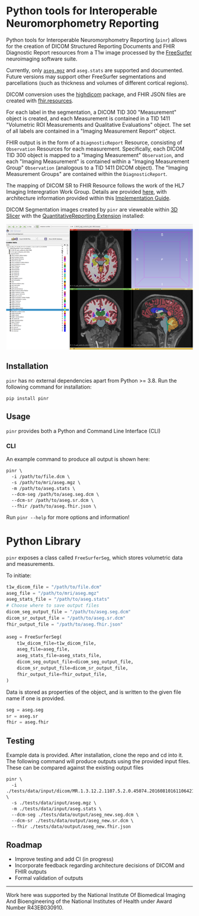 # Python tools for Interoperable Neuromorphometry Reporting
Python tools for Interoperable Neuromorphometry Reporting (`pinr`) allows for the creation of DICOM Structured Reporting Documents and FHIR Diagnostic Report resources from a T1w image processed by the [FreeSurfer](https://surfer.nmr.mgh.harvard.edu/) neuroimaging software suite.

Currently, only [`aseg.mgz`](http://surfer.nmr.mgh.harvard.edu/fswiki/SubcorticalSegmentation/) and `aseg.stats`  are supported and documented. Future versions may support other FreeSurfer segmentations and parcellations (such as thickness and volumes of different cortical regions).

DICOM conversion uses the [highdicom](https://github.com/ImagingDataCommons/highdicom) package, and FHIR JSON files are created with [fhir.resources](https://github.com/nazrulworld/fhir.resources/tree/main).

For each label in the segmentation, a DICOM TID 300 "Measurement" object is created, and each Measurement is contained in a TID 1411 "Volumetric ROI Measurements and Qualitative Evaluations" object. The set of all labels are contained in a "Imaging  Measurement Report" object.

FHIR output is in the form of a `DiagnosticReport` Resource, consisting of `Observation` Resources for each measurement. Specifically, each DICOM TID 300 object is mapped to a "Imaging Measurement" `Observation`, and each "Imaging Measurement" is contained within a "Imaging Measurement Group" `Observation` (analogous to a TID 1411 DICOM object). The "Imaging Measurement Groups" are contained within the `DiagnosticReport`.

The mapping of DICOM SR to FHIR Resource follows the work of the HL7 Imaging Interegration Work Group. Details are provided [here](https://github.com/HL7/dicom-sr), with architecture information provided within this [Implementation Guide](https://build.fhir.org/ig/HL7/dicom-sr/architecture.html).

DICOM Segmentation images created by `pinr` are vieweable within [3D Slicer](https://www.slicer.org/) with the [QuantitativeReporting Extension](https://github.com/QIICR/QuantitativeReporting) installed:

![3D Slicer: DICOM Seg](assets/slicer_dcm_seg.png)

## Installation
`pinr` has no external dependencies apart from Python >= 3.8.
Run the following command for installation:
```
pip install pinr
```

## Usage
`pinr` provides both a Python and Command Line Interface (CLI)

### CLI
An example command to produce all output is shown here:
```
pinr \
  -i /path/to/file.dcm \
  -s /path/to/mri/aseg.mgz \
  -m /path/to/aseg.stats \
  --dcm-seg /path/to/aseg.seg.dcm \
  --dcm-sr /path/to/aseg.sr.dcm \
  --fhir /path/to/aseg.fhir.json \
```

Run `pinr --help` for more options and information!

# Python Library
`pinr` exposes a class called `FreeSurferSeg`, which stores volumetric data and measurements.


To initiate:
```python
t1w_dicom_file = "/path/to/file.dcm"
aseg_file = "/path/to/mri/aseg.mgz"
aseg_stats_file = "/path/to/aseg.stats"
# Choose where to save output files
dicom_seg_output_file = "/path/to/aseg.seg.dcm"
dicom_sr_output_file = "/path/to/aseg.sr.dcm"
fhir_output_file = "/path/to/aseg.fhir.json"

aseg = FreeSurferSeg(
    t1w_dicom_file=t1w_dicom_file,
    aseg_file=aseg_file,
    aseg_stats_file=aseg_stats_file,
    dicom_seg_output_file=dicom_seg_output_file,
    dicom_sr_output_file=dicom_sr_output_file,
    fhir_output_file=fhir_output_file,
)
```
Data is stored as properties of the object, and is written to the given file name if one is provided.

```python
seg = aseg.seg
sr = aseg.sr
fhir = aseg.fhir
```

## Testing
Example data is provided.
After installation, clone the repo and cd into it.
The following command will produce outputs using the provided input files.
These can be compared against the existing output files
```
pinr \
  -i ./tests/data/input/dicom/MR.1.3.12.2.1107.5.2.0.45074.2016081016110642184700287 \
  -s ./tests/data/input/aseg.mgz \
  -m ./tests/data/input/aseg.stats \
  --dcm-seg ./tests/data/output/aseg_new.seg.dcm \
  --dcm-sr ./tests/data/output/aseg_new.sr.dcm \
  --fhir ./tests/data/output/aseg_new.fhir.json
```

## Roadmap
- Improve testing and add CI (in progress)
- Incorporate feedback regarding architecture decisions of DICOM and FHIR outputs
- Formal validation of outputs

----
Work here was supported by the National Institute Of Biomedical Imaging And Bioengineering of the National Institutes of Health under Award Number R43EB030910.
